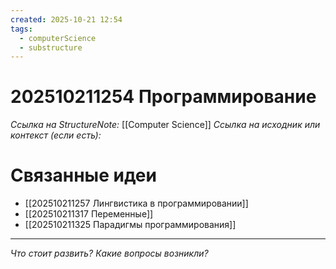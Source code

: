 ```yaml
---
created: 2025-10-21 12:54
tags:
  - computerScience
  - substructure
---
```

# 202510211254 Программирование

*Ссылка на StructureNote:* [[Computer Science]]
*Ссылка на исходник или контекст (если есть):*

# Связанные идеи

- [[202510211257 Лингвистика в программировании]]
- [[202510211317 Переменные]]
- [[202510211325 Парадигмы программирования]]

---

*Что стоит развить? Какие вопросы возникли?*
